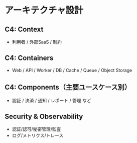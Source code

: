 # アーキテクチャ設計

## C4: Context

- 利用者 / 外部SaaS / 制約

## C4: Containers

- Web / API / Worker / DB / Cache / Queue / Object Storage

## C4: Components（主要ユースケース別）

- 認証 / 決済 / 通知 / レポート / 管理 など

## Security & Observability

- 認証/認可/秘密管理/監査
- ログ/メトリクス/トレース
